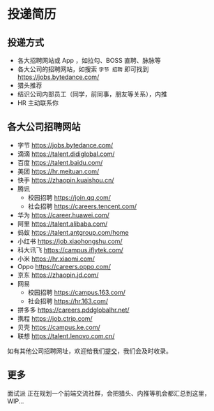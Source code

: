 # 投递简历

## 投递方式

- 各大招聘网站或 App ，如拉勾、BOSS 直聘、脉脉等
- 各大公司的招聘网站，如搜索 `字节 招聘` 即可找到 https://jobs.bytedance.com/
- 猎头推荐
- 结识公司内部员工（同学，前同事，朋友等关系），内推
- HR 主动联系你

## 各大公司招聘网站

- 字节 https://jobs.bytedance.com/
- 滴滴 https://talent.didiglobal.com/
- 百度 https://talent.baidu.com/
- 美团 https://hr.meituan.com/
- 快手 https://zhaopin.kuaishou.cn/
- 腾讯
  - 校园招聘 https://join.qq.com/
  - 社会招聘 https://careers.tencent.com/
- 华为 https://career.huawei.com/
- 阿里 https://talent.alibaba.com/
- 蚂蚁 https://talent.antgroup.com/home
- 小红书 https://job.xiaohongshu.com/
- 科大讯飞 https://campus.iflytek.com/
- 小米 https://hr.xiaomi.com/
- Oppo https://careers.oppo.com/
- 京东 https://zhaopin.jd.com/
- 网易
  - 校园招聘 https://campus.163.com/
  - 社会招聘 https://hr.163.com/
- 拼多多 https://careers.pddglobalhr.net/
- 携程 https://job.ctrip.com/
- 贝壳 https://campus.ke.com/
- 联想 https://talent.lenovo.com.cn/

如有其他公司招聘网址，欢迎给我们[提交](https://github.com/mianshipai/mianshipai-web/issues/new/choose)，我们会及时收录。

## 更多

面试派 正在规划一个前端交流社群，会把猎头、内推等机会都汇总到这里，WIP...
